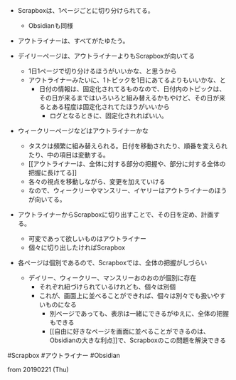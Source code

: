 - Scrapboxは、1ページごとに切り分けられてる。
	- Obsidianも同様
- アウトライナーは、すべてがたゆたう。

- デイリーページは、アウトライナーよりもScrapboxが向いてる
	- 1日1ページで切り分けるほうがいいかな、と思うから
	- アウトライナーみたいに、1トピックを1日にあてるよりもいいかな、と
		- 日付の情報は、固定化されてるものなので、日付内のトピックは、その日が来るまではいろいろと組み替えるかもやけど、その日が来るとある程度は固定化されてたほうがいいから
			- ログとなるときに、固定化されればいい。

- ウィークリーページなどはアウトライナーかな
	- タスクは頻繁に組み替えられる。日付を移動されたり、順番を変えられたり、中の項目は変動する。
	- [[アウトライナーは、全体に対する部分の把握や、部分に対する全体の把握に長けてる]]
	- 各々の視点を移動しながら、変更を加えていける
	- なので、ウィークリーやマンスリー、イヤリーはアウトライナーのほうが向いてる。

- アウトライナーからScrapboxに切り出すことで、その日を定め、計画する。
	- 可変であって欲しいものはアウトライナー
	- 個々に切り出したければScrapbox

- 各ページは個別であるので、Scrapboxでは、全体の把握がしづらい
	- デイリー、ウィークリー、マンスリーおのおのが個別に存在
		- それぞれ紐づけられているけれども、個々は別個
		- これが、画面上に並べることができれば、個々は別々でも扱いやすいものになる
			- 別ページであっても、表示は一緒にできるがゆえに、全体の把握もできる
			- [[自由に好きなページを画面に並べることができるのは、Obsidianの大きな利点]]で、Scrapboxのこの問題を解決できる

#Scrapbox #アウトライナー #Obsidian 

from 20190221 (Thu)